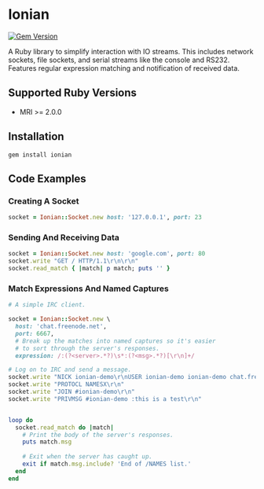 # Ionian

[![Gem Version](https://badge.fury.io/rb/ionian.png)](http://badge.fury.io/rb/ionian)


A Ruby library to simplify interaction with IO streams. This includes network sockets, file sockets, and serial streams like the console and RS232. Features regular expression matching and notification of received data.


## Supported Ruby Versions

- MRI >= 2.0.0


## Installation

	gem install ionian


## Code Examples

### Creating A Socket

``` ruby
socket = Ionian::Socket.new host: '127.0.0.1', port: 23
```

### Sending And Receiving Data

``` ruby
socket = Ionian::Socket.new host: 'google.com', port: 80
socket.write "GET / HTTP/1.1\r\n\r\n"
socket.read_match { |match| p match; puts '' }
```

### Match Expressions And Named Captures

``` ruby
# A simple IRC client.

socket = Ionian::Socket.new \
  host: 'chat.freenode.net',
  port: 6667,
  # Break up the matches into named captures so it's easier
  # to sort through the server's responses.
  expression: /:(?<server>.*?)\s*:(?<msg>.*?)[\r\n]+/

# Log on to IRC and send a message.
socket.write "NICK ionian-demo\r\nUSER ionian-demo ionian-demo chat.freenode.net :ionian-demo"
socket.write "PROTOCL NAMESX\r\n"
socket.write "JOIN #ionian-demo\r\n"
socket.write "PRIVMSG #ionian-demo :this is a test\r\n"


loop do
  socket.read_match do |match|
  	# Print the body of the server's responses.
    puts match.msg
    
    # Exit when the server has caught up.
    exit if match.msg.include? 'End of /NAMES list.'
  end
end
```

